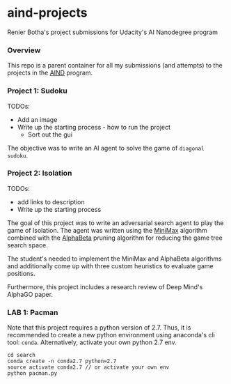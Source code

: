 # aind-projects
Renier Botha's project submissions for Udacity's AI Nanodegree program

### Overview

This repo is a parent container for all my submissions (and attempts) to the projects in the [AIND](https://www.udacity.com/ai) program. 


### Project 1: Sudoku
TODOs:

* Add an image
* Write up the starting process - how to run the project
    * Sort out the gui
    

The objective was to write an AI agent to solve the game of `diagonal sudoku`. 


### Project 2: Isolation

TODOs:
* add links to description
* Write up the starting process

The goal of this project was to write an adversarial search agent to play the game of Isolation. The agent was written using the [MiniMax](link) algorithm combined with the [AlphaBeta](link) pruning algorithm for reducing the game tree search space. 

The student's needed to implement the MiniMax and AlphaBeta algorithms and additionally come up with three custom heuristics to evaluate game positions. 

Furthermore, this project includes a research review of Deep Mind's AlphaGO paper. 



### LAB 1: Pacman

Note that this project requires a python version of 2.7. Thus, it is recommended to create a new python environment using anaconda's cli tool: `conda`. Alternatively, activate your own python 2.7 env.


``` 
cd search
conda create -n conda2.7 python=2.7
source activate conda2.7 // or activate your own env
python pacman.py
```

